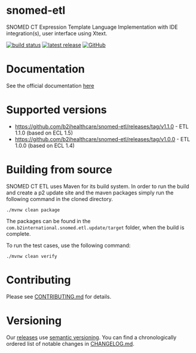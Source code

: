 # snomed-etl

SNOMED CT Expression Template Language Implementation with IDE integration(s), user interface using Xtext.

[![build status](https://img.shields.io/github/workflow/status/b2ihealthcare/snomed-etl/Java%20CI/main?style=flat-square)](https://github.com/b2ihealthcare/snomed-etl/actions)
[![latest release](https://img.shields.io/github/tag/b2ihealthcare/snomed-etl.svg?style=flat-square)](https://github.com/b2ihealthcare/snomed-etl/releases/tag/v1.1.0)
[![GitHub](https://img.shields.io/github/license/b2ihealthcare/snomed-etl.svg?style=flat-square)](https://github.com/b2ihealthcare/snomed-etl/blob/main/LICENSE)

# Documentation

See the official documentation [here](http://snomed.org/etl)

# Supported versions

* https://github.com/b2ihealthcare/snomed-etl/releases/tag/v1.1.0 - ETL 1.1.0 (based on ECL 1.5)
* https://github.com/b2ihealthcare/snomed-etl/releases/tag/v1.0.0 - ETL 1.0.0 (based on ECL 1.4)

# Building from source

SNOMED CT ETL uses Maven for its build system. In order to run the build and create a p2 update site and the maven packages simply run the following command in the cloned directory. 

    ./mvnw clean package

The packages can be found in the `com.b2international.snomed.etl.update/target` folder, when the build is complete.

To run the test cases, use the following command:

    ./mvnw clean verify

# Contributing

Please see [CONTRIBUTING.md](CONTRIBUTING.md) for details.

# Versioning

Our [releases](https://github.com/b2ihealthcare/snomed-etl/releases) use [semantic versioning](http://semver.org). You can find a chronologically ordered list of notable changes in [CHANGELOG.md](CHANGELOG.md).
